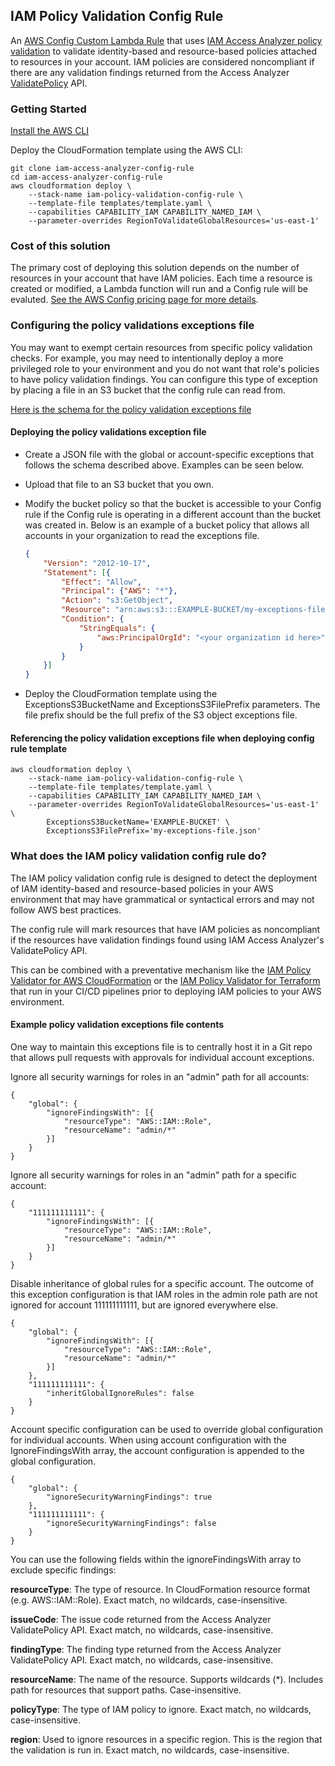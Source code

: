 ## IAM Policy Validation Config Rule

An [AWS Config Custom Lambda Rule](https://docs.aws.amazon.com/config/latest/developerguide/evaluate-config_develop-rules_lambda-functions.html) that uses [IAM Access Analyzer policy validation](https://docs.aws.amazon.com/IAM/latest/UserGuide/access-analyzer-policy-validation.html) to validate identity-based and resource-based policies attached to resources in your account. IAM policies are considered noncompliant if there are any validation findings returned from the Access Analyzer [ValidatePolicy](https://docs.aws.amazon.com/access-analyzer/latest/APIReference/API_ValidatePolicy.html) API.

### Getting Started

[Install the AWS CLI](https://docs.aws.amazon.com/cli/latest/userguide/getting-started-install.html)


Deploy the CloudFormation template using the AWS CLI:
```
git clone iam-access-analyzer-config-rule
cd iam-access-analyzer-config-rule
aws cloudformation deploy \
    --stack-name iam-policy-validation-config-rule \
    --template-file templates/template.yaml \
    --capabilities CAPABILITY_IAM CAPABILITY_NAMED_IAM \
    --parameter-overrides RegionToValidateGlobalResources='us-east-1'
```

### Cost of this solution

The primary cost of deploying this solution depends on the number of resources in your account that have IAM policies.  Each time a resource is created or modified, a Lambda function will run and a Config rule will be evaluted.  [See the AWS Config pricing page for more details](https://aws.amazon.com/config/pricing/). 


### Configuring the policy validations exceptions file

You may want to exempt certain resources from specific policy validation checks.  For example, you may need to intentionally deploy a more privileged role to your environment and you do not want that role's policies to have policy validation findings. You can configure this type of exception by placing a file in an S3 bucket that the config rule can read from.

[Here is the schema for the policy validation exceptions file](./function/filters/exceptions-file-schema.json)

#### Deploying the policy validations exception file

- Create a JSON file with the global or account-specific exceptions that follows the schema described above.  Examples can be seen below.
- Upload that file to an S3 bucket that you own.
- Modify the bucket policy so that the bucket is accessible to your Config rule if the Config rule is operating in a different account than the bucket was created in. Below is an example of a bucket policy that allows all accounts in your organization to read the exceptions file.
    ```json
    {
        "Version": "2012-10-17",
        "Statement": [{
            "Effect": "Allow",
            "Principal": {"AWS": "*"},
            "Action": "s3:GetObject",
            "Resource": "arn:aws:s3:::EXAMPLE-BUCKET/my-exceptions-file.json",
            "Condition": {
                "StringEquals": {
                    "aws:PrincipalOrgId": "<your organization id here>"
                }
            }
        }]
  }
  ```


- Deploy the CloudFormation template using the ExceptionsS3BucketName and ExceptionsS3FilePrefix parameters.  The file prefix should be the full prefix of the S3 object exceptions file.

#### Referencing the policy validation exceptions file when deploying config rule template

```
aws cloudformation deploy \
    --stack-name iam-policy-validation-config-rule \
    --template-file templates/template.yaml \
    --capabilities CAPABILITY_IAM CAPABILITY_NAMED_IAM \
    --parameter-overrides RegionToValidateGlobalResources='us-east-1' \
        ExceptionsS3BucketName='EXAMPLE-BUCKET' \
        ExceptionsS3FilePrefix='my-exceptions-file.json'
```

### What does the IAM policy validation config rule do?

The IAM policy validation config rule is designed to detect the deployment of IAM identity-based and resource-based policies in your AWS environment that may have grammatical or syntactical errors and may not follow AWS best practices.

The config rule will mark resources that have IAM policies as noncompliant if the resources have validation findings found using IAM Access Analyzer's ValidatePolicy API.

This can be combined with a preventative mechanism like the [IAM Policy Validator for AWS CloudFormation](https://github.com/awslabs/aws-cloudformation-iam-policy-validator) or the [IAM Policy Validator for Terraform](https://github.com/awslabs/terraform-iam-policy-validator) that run in your CI/CD pipelines prior to deploying IAM policies to your AWS environment.

#### Example policy validation exceptions file contents

One way to maintain this exceptions file is to centrally host it in a Git repo that allows pull requests with approvals for individual account exceptions.

Ignore all security warnings for roles in an "admin" path for all accounts:
```
{
    "global": {
        "ignoreFindingsWith": [{
            "resourceType": "AWS::IAM::Role",
            "resourceName": "admin/*"        
        }]
    }
}
```

Ignore all security warnings for roles in an "admin" path for a specific account:
```
{
    "111111111111": {
        "ignoreFindingsWith": [{
            "resourceType": "AWS::IAM::Role",
            "resourceName": "admin/*"        
        }]
    }
}
```

Disable inheritance of global rules for a specific account.  The outcome of this exception configuration is that IAM roles in the admin role path are not ignored for account 111111111111, but are ignored everywhere else.
```
{
    "global": {
        "ignoreFindingsWith": [{
            "resourceType": "AWS::IAM::Role",
            "resourceName": "admin/*"        
        }]
    },
    "111111111111": {
        "inheritGlobalIgnoreRules": false
    }
}
```

Account specific configuration can be used to override global configuration for individual accounts. When using account configuration with the IgnoreFindingsWith array, the account configuration is appended to the global configuration.
```
{
    "global": {
        "ignoreSecurityWarningFindings": true
    },
    "111111111111": {
        "ignoreSecurityWarningFindings": false
    }
}
```

You can use the following fields within the ignoreFindingsWith array to exclude specific findings:

**resourceType**: The type of resource. In CloudFormation resource format (e.g. AWS::IAM::Role). Exact match, no wildcards, case-insensitive.

**issueCode**: The issue code returned from the Access Analyzer ValidatePolicy API. Exact match, no wildcards, case-insensitive.

**findingType**: The finding type returned from the Access Analyzer ValidatePolicy API. Exact match, no wildcards, case-insensitive.

**resourceName**: The name of the resource. Supports wildcards (*). Includes path for resources that support paths. Case-insensitive.

**policyType**: The type of IAM policy to ignore.  Exact match, no wildcards, case-insensitive.

**region**: Used to ignore resources in a specific region. This is the region that the validation is run in. Exact match, no wildcards, case-insensitive.
